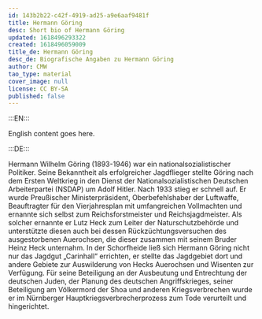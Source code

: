 ```yaml
---
id: 143b2b22-c42f-4919-ad25-a9e6aaf9481f
title: Hermann Göring
desc: Short bio of Hermann Göring
updated: 1618496293322
created: 1618496059009
title_de: Hermann Göring
desc_de: Biografische Angaben zu Hermann Göring
author: CMW
tao_type: material
cover_image: null
license: CC BY-SA
published: false
---
```


:::EN:::

English content goes here.

:::DE:::

Hermann Wilhelm Göring (1893-1946) war ein nationalsozialistischer Politiker. Seine Bekanntheit als erfolgreicher Jagdflieger stellte Göring nach dem Ersten Weltkrieg in den Dienst der Nationalsozialistischen Deutschen Arbeiterpartei (NSDAP) um Adolf Hitler. Nach 1933 stieg er schnell auf. Er wurde Preußischer Ministerpräsident, Oberbefehlshaber der Luftwaffe, Beauftragter für den Vierjahresplan mit umfangreichen Vollmachten und ernannte sich selbst zum Reichsforstmeister und Reichsjagdmeister.  Als solcher ernannte er  Lutz Heck zum Leiter der Naturschutzbehörde und unterstützte diesen auch bei dessen Rückzüchtungsversuchen des ausgestorbenen  Auerochsen, die dieser zusammen mit seinem Bruder Heinz Heck unternahm. In der Schorfheide ließ sich Hermann Göring nicht nur das Jagdgut „Carinhall“ errichten,  er stellte das Jagdgebiet dort und andere Gebiete zur Auswilderung von Hecks Auerochsen und Wisenten zur Verfügung.
Für seine Beteiligung an der Ausbeutung und Entrechtung der deutschen Juden, der Planung des deutschen Angriffskrieges, seiner Beteiligung am Völkermord der Shoa und anderen Kriegsverbrechen wurde er im Nürnberger Hauptkriegsverbrecherprozess zum Tode verurteilt und hingerichtet.

